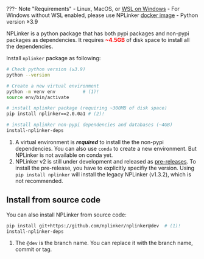 
???- Note "Requirements"
    - Linux, MacOS, or [WSL on Windows](https://learn.microsoft.com/en-us/windows/wsl/about)
        - For Windows without WSL enabled, please use NPLinker [docker image](https://hub.docker.com/r/nlesc/nplinker)
    - Python version ≥3.9


NPLinker is a python package that has both pypi packages and non-pypi packages as dependencies. It 
requires <span style="color:red;">**~4.5GB**</span> of disk space to install all the dependencies. 

Install `nplinker` package as following:


```bash title="Install nplinker package"
# Check python version (≥3.9)
python --version

# Create a new virtual environment
python -m venv env          # (1)!
source env/bin/activate

# install nplinker package (requiring ~300MB of disk space)
pip install nplinker==2.0.0a1 # (2)! 

# install nplinker non-pypi dependencies and databases (~4GB)
install-nplinker-deps
```

1. A virtual environment is ***required*** to install the the non-pypi dependencies. You can also use `conda` to create a new environment. But NPLinker is not available on conda yet.
2. NPLinker v2 is still under development and released as [pre-releases](https://pypi.org/project/nplinker/#history). To install the pre-release, you have to explicitly specifiy the version. Using `pip install nplinker` will install the legacy NPLinker (v1.3.2), which is not recommended. 

## Install from source code

You can also install NPLinker from source code:

```bash title="Install from latest source code"
pip install git+https://github.com/nplinker/nplinker@dev  # (1)!
install-nplinker-deps
```

1. The `@dev` is the branch name. You can replace it with the branch name, commit or tag.
